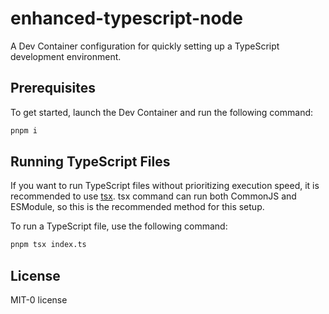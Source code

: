 # enhanced-typescript-node

A Dev Container configuration for quickly setting up a TypeScript development environment.

## Prerequisites

To get started, launch the Dev Container and run the following command:

```bash
pnpm i
```

## Running TypeScript Files

If you want to run TypeScript files without prioritizing execution speed, it is recommended to use [tsx](https://www.npmjs.com/package/tsx). tsx command can run both CommonJS and ESModule, so this is the recommended method for this setup.

To run a TypeScript file, use the following command:

```bash
pnpm tsx index.ts
```

## License

MIT-0 license
